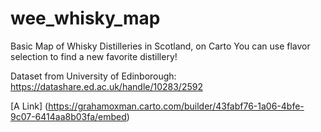 # wee_whisky_map
Basic Map of Whisky Distilleries in Scotland, on Carto
You can use flavor selection to find a new favorite distillery!

Dataset from University of Edinborough: https://datashare.ed.ac.uk/handle/10283/2592

[A Link] (https://grahamoxman.carto.com/builder/43fabf76-1a06-4bfe-9c07-6414aa8b03fa/embed)
